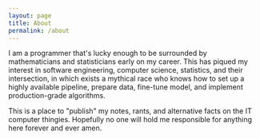 ```yaml
---
layout: page
title: About
permalink: /about
---
```


I am a programmer that's lucky enough to be surrounded by mathematicians and statisticians early on my career. This has piqued my interest in software engineering, computer science, statistics, and their intersection, in which exists a mythical race who knows how to set up a highly available pipeline, prepare data, fine-tune model, and implement production-grade algorithms.

This is a place to "publish" my notes, rants, and alternative facts on the IT computer thingies. Hopefully no one will hold me responsible for anything here forever and ever amen.